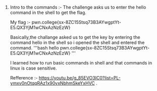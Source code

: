 1. Intro to the commands :-
    The challenge asks us to enter the hello command in the shell to get the flag.

    My flag :- pwn.college{sx-8ZC15Stsq73B3AYwgptYt-E5.QX3YjM1wCNxAzNzEzW}

   Basically,the challange asked us to get the key by entering the command hello in the shell so i opened the shell and entered the command.
   '''bash
    hello
    pwn.college{sx-8ZC15Stsq73B3AYwgptYt-E5.QX3YjM1wCNxAzNzEzW}
   '''

   I learned how to run basic commands in shell and that commands in linux is case sensitive.

   Refference :- https://youtu.be/g_85EVO3IC0?list=PL-ymxv0nOtqqRAz1x90vxNbhmSkeYxHVC .
